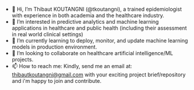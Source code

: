 - 👋 Hi, I’m Thibaut KOUTANGNI (@tkoutangni), a trained epidemiologist with experience in both academia and the healthcare industry.
- 👀 I’m interested in predictive analytics and machine learning applications in healthcare and public health (including their assessment in real world clinical settings)
- 🌱 I’m currently learning to deploy, monitor, and update machine learning models in production environment.
- 💞️ I’m looking to collaborate on healthcare artificial intelligence/ML projects.
- 📫 How to reach me: Kindly, send me an email at: thibautkoutangni@gmail.com with your exciting project brief/repository and i'm happy to join and contribute. 

<!---
tkoutangni/tkoutangni is a ✨ special ✨ repository because its `README.md` (this file) appears on your GitHub profile.
You can click the Preview link to take a look at your changes.
--->
